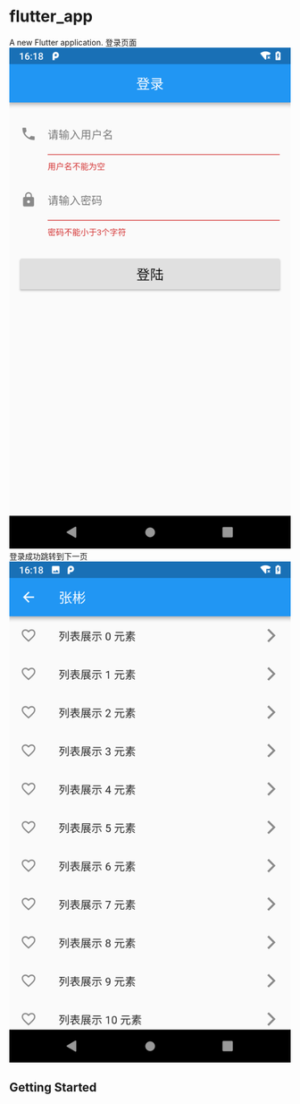 # flutter_app

A new Flutter application.
登录页面
![登录页面](https://github.com/rogan528/TuPianResource/blob/master/flutter_login.png)
登录成功跳转到下一页
![listview页面](https://github.com/rogan528/TuPianResource/blob/master/flutter_listview.png)
## Getting Started

